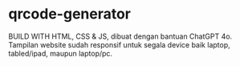 # qrcode-generator
BUILD WITH HTML, CSS & JS, dibuat dengan bantuan ChatGPT 4o.
Tampilan website sudah responsif untuk segala device baik laptop, tabled/ipad, maupun laptop/pc.
